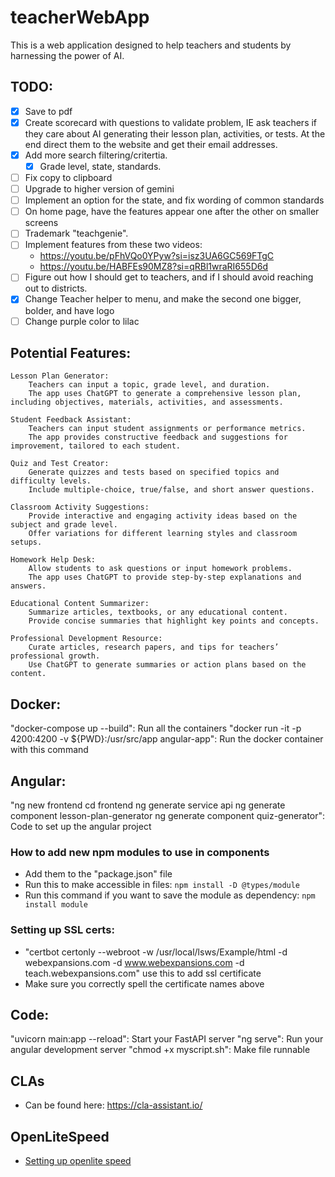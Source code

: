 # teacherWebApp

This is a web application designed to help teachers and students by harnessing the power of AI.

## TODO:

- [x] Save to pdf
- [x] Create scorecard with questions to validate problem, IE ask teachers if they care about AI generating their lesson plan, activities, or tests. At the end direct them to the website and get their email addresses.
- [x] Add more search filtering/critertia.
  - [x] Grade level, state, standards.
- [ ] Fix copy to clipboard
- [ ] Upgrade to higher version of gemini
- [ ] Implement an option for the state, and fix wording of common standards
- [ ] On home page, have the features appear one after the other on smaller screens
- [ ] Trademark "teachgenie".
- [ ] Implement features from these two videos:
  - https://youtu.be/pFhVQo0YPyw?si=isz3UA6GC569FTgC
  - https://youtu.be/HABFEs90MZ8?si=qRBl1wraRI655D6d
- [ ] Figure out how I should get to teachers, and if I should avoid reaching out to districts.
- [x] Change Teacher helper to menu, and make the second one bigger, bolder, and have logo
- [ ] Change purple color to lilac

## Potential Features:

    Lesson Plan Generator:
        Teachers can input a topic, grade level, and duration.
        The app uses ChatGPT to generate a comprehensive lesson plan, including objectives, materials, activities, and assessments.

    Student Feedback Assistant:
        Teachers can input student assignments or performance metrics.
        The app provides constructive feedback and suggestions for improvement, tailored to each student.

    Quiz and Test Creator:
        Generate quizzes and tests based on specified topics and difficulty levels.
        Include multiple-choice, true/false, and short answer questions.

    Classroom Activity Suggestions:
        Provide interactive and engaging activity ideas based on the subject and grade level.
        Offer variations for different learning styles and classroom setups.

    Homework Help Desk:
        Allow students to ask questions or input homework problems.
        The app uses ChatGPT to provide step-by-step explanations and answers.

    Educational Content Summarizer:
        Summarize articles, textbooks, or any educational content.
        Provide concise summaries that highlight key points and concepts.

    Professional Development Resource:
        Curate articles, research papers, and tips for teachers’ professional growth.
        Use ChatGPT to generate summaries or action plans based on the content.

## Docker:

"docker-compose up --build": Run all the containers
"docker run -it -p 4200:4200 -v ${PWD}:/usr/src/app angular-app": Run the docker container with this command

## Angular:

"ng new frontend
cd frontend
ng generate service api
ng generate component lesson-plan-generator
ng generate component quiz-generator": Code to set up the angular project

### How to add new npm modules to use in components

- Add them to the "package.json" file
- Run this to make accessible in files: `npm install -D @types/module`
- Run this command if you want to save the module as dependency: `npm install module`

### Setting up SSL certs:

- "certbot certonly --webroot -w /usr/local/lsws/Example/html -d webexpansions.com -d www.webexpansions.com -d teach.webexpansions.com" use this to add ssl certificate
- Make sure you correctly spell the certificate names above

## Code:

"uvicorn main:app --reload": Start your FastAPI server
"ng serve": Run your angular development server
"chmod +x myscript.sh": Make file runnable

## CLAs

- Can be found here: https://cla-assistant.io/

## OpenLiteSpeed

- [Setting up openlite speed](https://docs.litespeedtech.com/cloud/images/nodejs-ali/#how-do-i-create-additional-virtual-hosts)

